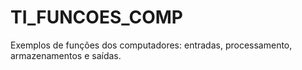 # TI_FUNCOES_COMP
Exemplos de funções dos computadores: entradas, processamento, armazenamentos e saídas.
